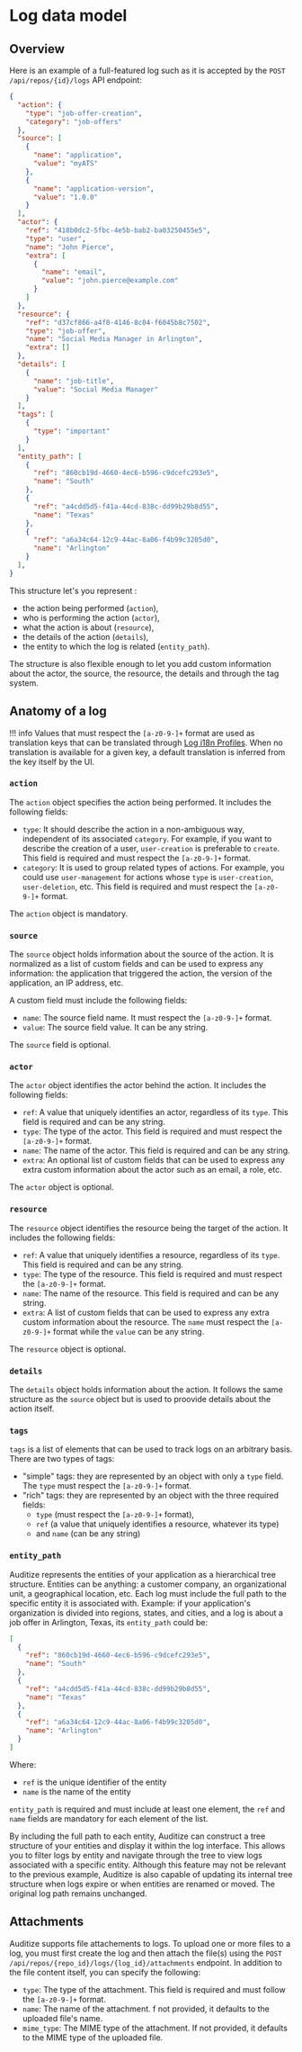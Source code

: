 # Log data model

## Overview

Here is an example of a full-featured log such as it is accepted by the `POST /api/repos/{id}/logs` API endpoint:

```json
{
  "action": {
    "type": "job-offer-creation",
    "category": "job-offers"
  },
  "source": [
    {
      "name": "application",
      "value": "myATS"
    },
    {
      "name": "application-version",
      "value": "1.0.0"
    }
  ],
  "actor": {
    "ref": "418b0dc2-5fbc-4e5b-bab2-ba03250455e5",
    "type": "user",
    "name": "John Pierce",
    "extra": [
      {
        "name": "email",
        "value": "john.pierce@example.com"
      }
    ]
  },
  "resource": {
    "ref": "d37cf866-a4f8-4146-8c04-f6045b8c7502",
    "type": "job-offer",
    "name": "Social Media Manager in Arlington",
    "extra": []
  },
  "details": [
    {
      "name": "job-title",
      "value": "Social Media Manager"
    }
  ],
  "tags": [
    {
      "type": "important"
    }
  ],
  "entity_path": [
    {
      "ref": "860cb19d-4660-4ec6-b596-c9dcefc293e5",
      "name": "South"
    },
    {
      "ref": "a4cdd5d5-f41a-44cd-838c-dd99b29b8d55",
      "name": "Texas"
    },
    {
      "ref": "a6a34c64-12c9-44ac-8a06-f4b99c3205d0",
      "name": "Arlington"
    }
  ],
}
```

This structure let's you represent :

- the action being performed (`action`),
- who is performing the action (`actor`),
- what the action is about (`resource`),
- the details of the action (`details`),
- the entity to which the log is related (`entity_path`).

The structure is also flexible enough to let you add custom information about the actor, the source, the resource, the details and through the tag system.

## Anatomy of a log

!!! info
    Values that must respect the `[a-z0-9-]+` format are used as translation keys that 
    can be translated through [Log i18n Profiles](overview.md#log-i18n-profiles).
    When no translation is available for a given key, a default translation is inferred
    from the key itself by the UI.


### `action`

The `action` object specifies the action being performed. It includes the following fields:

- `type`: It should describe the action in a non-ambiguous way, independent of its associated `category`. For example, if you want to describe the creation of a user, `user-creation` is preferable to `create`. This field is required and must respect the `[a-z0-9-]+` format.
- `category`: It is used to group related types of actions. For example, you could use `user-management` for actions whose `type` is `user-creation`, `user-deletion`, etc. This field is required and must respect the `[a-z0-9-]+` format.

The `action` object is mandatory.

### `source`

The `source` object holds information about the source of the action. It is normalized as a list of custom fields and can be used to express any information: the application that triggered the action, the version of the application, an IP address, etc.

A custom field must include the following fields:

- `name`: The source field name. It must respect the `[a-z0-9-]+` format.
- `value`: The source field value. It can be any string.

The `source` field is optional.

### `actor`

The `actor` object identifies the actor behind the action. It includes the following fields:

- `ref`: A value that uniquely identifies an actor, regardless of its `type`. This field is required and can be any string.
- `type`: The type of the actor. This field is required and must respect the `[a-z0-9-]+` format.
- `name`: The name of the actor. This field is required and can be any string.
- `extra`: An optional list of custom fields that can be used to express any extra custom information about the actor such as an email, a role, etc.

The `actor` object is optional.


### `resource`

The `resource` object identifies the resource being the target of the action. It includes the following fields:

- `ref`: A value that uniquely identifies a resource, regardless of its `type`. This field is required and can be any string.
- `type`: The type of the resource. This field is required and must respect the `[a-z0-9-]+` format.
- `name`: The name of the resource. This field is required and can be any string.
- `extra`: A list of custom fields that can be used to express any extra custom information about the resource. The `name` must respect the `[a-z0-9-]+` format while the `value` can be any string.

The `resource` object is optional.


### `details`

The `details` object holds information about the action. It follows the same structure as the `source` object but is used to proovide details about the action itself.


### `tags`

`tags` is a list of elements that can be used to track logs on an arbitrary basis. There are two types of tags:

- "simple" tags: they are represented by an object with only a `type` field. The `type` must respect the `[a-z0-9-]+` format.
- "rich" tags: they are represented by an object with the three required fields: 
    - `type` (must respect the `[a-z0-9-]+` format),
    - `ref` (a value that uniquely identifies a resource, whatever its type)
    - and `name` (can be any string)

### `entity_path`

Auditize represents the entities of your application as a hierarchical tree structure. Entities can be anything: a customer company, an organizational unit, a geographical location, etc. Each log must include the full path to the specific entity it is associated with. Example: if your application's organization is divided into regions, states, and cities, and a log is about a job offer in Arlington, Texas, its `entity_path` could be:

```json
[
  {
    "ref": "860cb19d-4660-4ec6-b596-c9dcefc293e5",
    "name": "South"
  },
  {
    "ref": "a4cdd5d5-f41a-44cd-838c-dd99b29b8d55",
    "name": "Texas"
  },
  {
    "ref": "a6a34c64-12c9-44ac-8a06-f4b99c3205d0",
    "name": "Arlington"
  }
]
```

Where:

- `ref` is the unique identifier of the entity
- `name` is the name of the entity

`entity_path` is required and must include at least one element, the `ref` and `name` fields are mandatory for each element of the list.

By including the full path to each entity, Auditize can construct a tree structure of your entities and display it within the log interface. This allows you to filter logs by entity and navigate through the tree to view logs associated with a specific entity. Although this feature may not be relevant to the previous example, Auditize is also capable of updating its internal tree structure when logs expire or when entities are renamed or moved. The original log path remains unchanged.

## Attachments

Auditize supports file attachements to logs. To upload one or more files to a log, you must first create the log and then attach the file(s) using the `POST /api/repos/{repo_id}/logs/{log_id}/attachments` endpoint. In addition to the file content itself, you can specify the following:

- `type`: The type of the attachment. This field is required and must follow the `[a-z0-9-]+` format.
- `name`: The name of the attachment. f not provided, it defaults to the uploaded file's name.
- `mime_type`: The MIME type of the attachment. If not provided, it defaults to the MIME type of the uploaded file.
